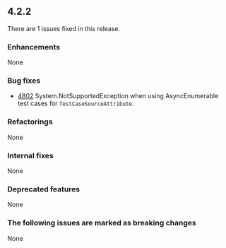 ## 4.2.2

There are 1 issues fixed in this release.

### Enhancements

None

### Bug fixes

* [4802](https://github.com/nunit/nunit/issues/4802) System.NotSupportedException when using AsyncEnumerable test cases for `TestCaseSourceAttribute`. 

### Refactorings

None

### Internal fixes

None

### Deprecated features

None

### The following issues are marked as breaking changes

None

